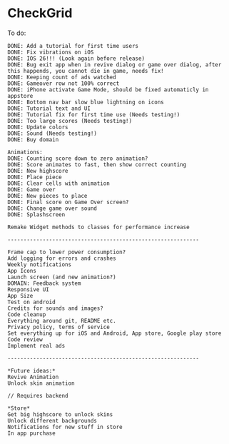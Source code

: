 # CheckGrid

To do:

    DONE: Add a tutorial for first time users
    DONE: Fix vibrations on iOS
    DONE: IOS 26!!! (Look again before release)
    DONE: Bug exit app when in revive dialog or game over dialog, after this happends, you cannot die in game, needs fix!
    DONE: Keeping count of ads watched
    DONE: Gameover row not 100% correct
    DONE: iPhone activate Game Mode, should be fixed automaticly in appstore
    DONE: Bottom nav bar slow blue lightning on icons
    DONE: Tutorial text and UI
    DONE: Tutorial fix for first time use (Needs testing!)
    DONE: Too large scores (Needs testing!)
    DONE: Update colors 
    DONE: Sound (Needs testing!)
    DONE: Buy domain

    Animations:
    DONE: Counting score down to zero animation?
    DONE: Score animates to fast, then show correct counting
    DONE: New highscore
    DONE: Place piece
    DONE: Clear cells with animation
    DONE: Game over
    DONE: New pieces to place
    DONE: Final score on Game Over screen?
    DONE: Change game over sound
    DONE: Splashscreen

    Remake Widget methods to classes for performance increase

    ------------------------------------------------------------

    Frame cap to lower power consumption?
    Add logging for errors and crashes
    Weekly notifications
    App Icons
    Launch screen (and new animation?)
    DOMAIN: Feedback system
    Responsive UI
    App Size
    Test on android
    Credits for sounds and images?
    Code cleanup
    Everything around git, README etc.
    Privacy policy, terms of service
    Set everything up for iOS and Android, App store, Google play store
    Code review
    Implement real ads

    ------------------------------------------------------------

    *Future ideas:*
    Revive Animation
    Unlock skin animation

    // Requires backend

    *Store*
    Get big highscore to unlock skins
    Unlock different backgrounds
    Notifications for new stuff in store
    In app purchase
